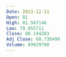 ```yaml
---
Date: 2013-12-11
Open: 81
High: 81.567146
Low: 79.955711
Close: 80.194283
Adj Close: 68.730499
Volume: 89929700
---
```

